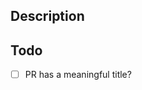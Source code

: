 ## Description

<!-- Short description of the change. -->

## Todo

- [ ] PR has a meaningful title?
